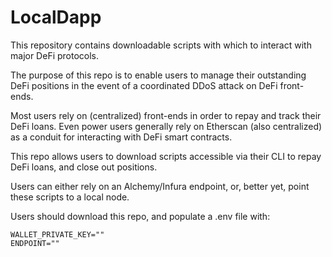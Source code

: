 # LocalDapp

This repository contains downloadable scripts with which to interact with major DeFi protocols.

The purpose of this repo is to enable users to manage their outstanding DeFi positions in the event of a coordinated DDoS attack on DeFi front-ends.

Most users rely on (centralized) front-ends in order to repay and track their DeFi loans. Even power users generally rely on Etherscan (also centralized) as a conduit for interacting with DeFi smart contracts.

This repo allows users to download scripts accessible via their CLI to repay DeFi loans, and close out positions.

Users can either rely on an Alchemy/Infura endpoint, or, better yet, point these scripts to a local node.

Users should download this repo, and populate a .env file with:

```
WALLET_PRIVATE_KEY=""
ENDPOINT=""
```